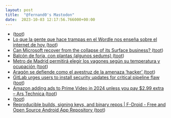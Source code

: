 ```yaml
---
layout: post
title:  "@fernand0's Mastodon"
date:  2023-10-03 12:17:56.766000+00:00
---
```

*  [ ](https://mastodon.social/@runjaj) ([toot](https://mastodon.social/@fernand0/111171041803961414))
*  [Lo que la gente que hace trampas en el Wordle nos enseña sobre el internet de hoy ](https://www.error500.net/p/lo-que-la-gente-que-hace-trampa) ([toot](https://mastodon.social/@fernand0/111171034513873882))
*  [Can Microsoft recover from the collapse of its Surface business? ](https://www.zdnet.com/article/can-microsoft-recover-from-the-collapse-of-its-surface-business) ([toot](https://mastodon.social/@fernand0/111170829857265845))
*  [Balcón de forja, con plantas (algunos sedums) ](https://www.flickr.com/photos/fernand0/53207496783) ([toot](https://mastodon.social/@fernand0/111170674336688249))
*  [Metro de Madrid permitirá elegir los vagones según su temperatura y ocupación  ](https://www.20minutos.es/noticia/5175364/0/metro-madrid-permitira-elegir-los-vagones-segun-su-temperatura-ocupacion/) ([toot](https://mastodon.social/@fernand0/111170625582884517))
*  [Aragón se defiende como el avestruz de la amenaza ‘hacker’ ](https://www.elperiodicodearagon.com/aragon/2023/10/02/aragon-defiende-avestruz-amenaza-hacker-92737884.htm) ([toot](https://mastodon.social/@fernand0/111170400822322647))
*  [GitLab urges users to install security updates for critical pipeline flaw ](https://www.bleepingcomputer.com/news/security/gitlab-urges-users-to-install-security-updates-for-critical-pipeline-flaw) ([toot](https://mastodon.social/@fernand0/111170106999327389))
*  [Amazon adding ads to Prime Video in 2024 unless you pay $2.99 extra – Ars Technica ](https://arstechnica.com/gadgets/2023/09/amazon-jacks-up-price-of-ad-free-prime-video-by-2-99-starting-in-2024) ([toot](https://mastodon.social/@fernand0/111169832564433916))
*  [ ](https://social.hispabot.freemyip.com/@hispa) ([toot](https://mastodon.social/@fernand0/111166666260680844))
*  [Reproducible builds, signing keys, and binary repos \| F-Droid - Free and Open Source Android App Repository ](https://f-droid.org/2023/09/03/reproducible-builds-signing-keys-and-binary-repos.htm) ([toot](https://mastodon.social/@fernand0/111166653683644363))

